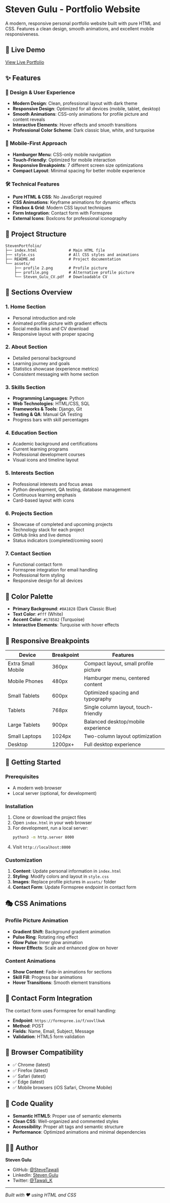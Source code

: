 # Steven Gulu - Portfolio Website

A modern, responsive personal portfolio website built with pure HTML and CSS. Features a clean design, smooth animations, and excellent mobile responsiveness.

## 🚀 Live Demo

[View Live Portfolio](https://steventawali.netlify.app)

## ✨ Features

### 🎨 Design & User Experience
- **Modern Design**: Clean, professional layout with dark theme
- **Responsive Design**: Optimized for all devices (mobile, tablet, desktop)
- **Smooth Animations**: CSS-only animations for profile picture and content reveals
- **Interactive Elements**: Hover effects and smooth transitions
- **Professional Color Scheme**: Dark classic blue, white, and turquoise

### 📱 Mobile-First Approach
- **Hamburger Menu**: CSS-only mobile navigation
- **Touch-Friendly**: Optimized for mobile interaction
- **Responsive Breakpoints**: 7 different screen size optimizations
- **Compact Layout**: Minimal spacing for better mobile experience

### 🛠 Technical Features
- **Pure HTML & CSS**: No JavaScript required
- **CSS Animations**: Keyframe animations for dynamic effects
- **Flexbox & Grid**: Modern CSS layout techniques
- **Form Integration**: Contact form with Formspree
- **External Icons**: BoxIcons for professional iconography

## 📁 Project Structure

```
StevenPortfolio/
├── index.html              # Main HTML file
├── style.css               # All CSS styles and animations
├── README.md               # Project documentation
└── assets/
    ├── profile 2.png       # Profile picture
    ├── profile.png         # Alternative profile picture
    └── Steven_Gulu_CV.pdf  # Downloadable CV
```

## 🎯 Sections Overview

### 1. **Home Section**
- Personal introduction and role
- Animated profile picture with gradient effects
- Social media links and CV download
- Responsive layout with proper spacing

### 2. **About Section**
- Detailed personal background
- Learning journey and goals
- Statistics showcase (experience metrics)
- Consistent messaging with home section

### 3. **Skills Section**
- **Programming Languages**: Python
- **Web Technologies**: HTML/CSS, SQL
- **Frameworks & Tools**: Django, Git
- **Testing & QA**: Manual QA Testing
- Progress bars with skill percentages

### 4. **Education Section**
- Academic background and certifications
- Current learning programs
- Professional development courses
- Visual icons and timeline layout

### 5. **Interests Section**
- Professional interests and focus areas
- Python development, QA testing, database management
- Continuous learning emphasis
- Card-based layout with icons

### 6. **Projects Section**
- Showcase of completed and upcoming projects
- Technology stack for each project
- GitHub links and live demos
- Status indicators (completed/coming soon)

### 7. **Contact Section**
- Functional contact form
- Formspree integration for email handling
- Professional form styling
- Responsive design for all devices

## 🎨 Color Palette

- **Primary Background**: `#0A1828` (Dark Classic Blue)
- **Text Color**: `#fff` (White)
- **Accent Color**: `#178582` (Turquoise)
- **Interactive Elements**: Turquoise with hover effects

## 📱 Responsive Breakpoints

| Device | Breakpoint | Features |
|--------|------------|----------|
| Extra Small Mobile | 360px | Compact layout, small profile picture |
| Mobile Phones | 480px | Hamburger menu, centered content |
| Small Tablets | 600px | Optimized spacing and typography |
| Tablets | 768px | Single column layout, touch-friendly |
| Large Tablets | 900px | Balanced desktop/mobile experience |
| Small Laptops | 1024px | Two-column layout optimization |
| Desktop | 1200px+ | Full desktop experience |

## 🚀 Getting Started

### Prerequisites
- A modern web browser
- Local server (optional, for development)

### Installation
1. Clone or download the project files
2. Open `index.html` in your web browser
3. For development, run a local server:
   ```bash
   python3 -m http.server 8000
   ```
4. Visit `http://localhost:8000`

### Customization
1. **Content**: Update personal information in `index.html`
2. **Styling**: Modify colors and layout in `style.css`
3. **Images**: Replace profile pictures in `assets/` folder
4. **Contact Form**: Update Formspree endpoint in contact form

## 🎭 CSS Animations

### Profile Picture Animation
- **Gradient Shift**: Background gradient animation
- **Pulse Ring**: Rotating ring effect
- **Glow Pulse**: Inner glow animation
- **Hover Effects**: Scale and enhanced glow on hover

### Content Animations
- **Show Content**: Fade-in animations for sections
- **Skill Fill**: Progress bar animations
- **Hover Transitions**: Smooth element transitions

## 📧 Contact Form Integration

The contact form uses Formspree for email handling:
- **Endpoint**: `https://formspree.io/f/xovllkwk`
- **Method**: POST
- **Fields**: Name, Email, Subject, Message
- **Validation**: HTML5 form validation

## 🔧 Browser Compatibility

- ✅ Chrome (latest)
- ✅ Firefox (latest)
- ✅ Safari (latest)
- ✅ Edge (latest)
- ✅ Mobile browsers (iOS Safari, Chrome Mobile)

## 📝 Code Quality

- **Semantic HTML5**: Proper use of semantic elements
- **Clean CSS**: Well-organized and commented styles
- **Accessibility**: Proper alt tags and semantic structure
- **Performance**: Optimized animations and minimal dependencies



## 👨‍💻 Author

**Steven Gulu**
- GitHub: [@SteveTawali](https://github.com/SteveTawali)
- LinkedIn: [Steven Gulu](https://www.linkedin.com/in/steven-gulu/)
- Twitter: [@Tawali_K](https://x.com/Tawali_K)

---

*Built with ❤️ using HTML and CSS* 